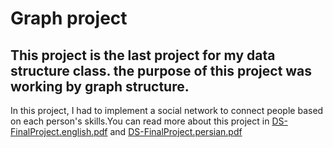 # Graph project
## This project is the last project for my data structure class. the purpose of this project was working by graph structure.
In this project, I had to implement a social network to connect people based on each person's skills.You can read more about this project in [DS-FinalProject.english.pdf](https://github.com/SaraRaoufii/Graph-project/blob/6fa68866bf00c0bd9ae1d7a7d92811000dc38531/Graph%20project/DS-FinalProject.english.pdf) and [DS-FinalProject.persian.pdf](https://github.com/SaraRaoufii/Graph-project/blob/42a1270c67eff35bf6017d592110a6cc77dfa009/Graph%20project/DS-FinalProject.persian.pdf)
